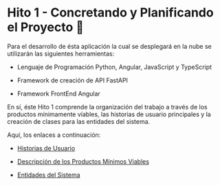 # Hito 1 - Concretando y Planificando el Proyecto 🧠

Para el desarrollo de ésta aplicación la cual se desplegará en la nube se utilizarán las siguientes herramientas:

- Lenguaje de Programación Python, Angular, JavaScript y TypeScript

- Framework de creación de API FastAPI

- Framework FrontEnd Angular


En sí, éste Hito 1 comprende la organización del trabajo a través de los productos mínimamente víables, las historias de usuario principales y la creación de clases para las entidades del sistema.    

Aquí, los enlaces a continuación:

+ [Historias de Usuario](https://github.com/dalkisbustos/Proyecto_Final/blob/main/Docs/Hito%201/Historias_Usuario.md)

+ [Descripción de los Productos Mínimos Viables](https://github.com/dalkisbustos/Proyecto_Final/blob/main/Docs/Hito%201/Productos_min_viables.md)

 + [Entidades del Sistema](https://github.com/dalkisbustos/Proyecto_Final/blob/main/Docs/Hito%201/Entidades_sistema.md)
